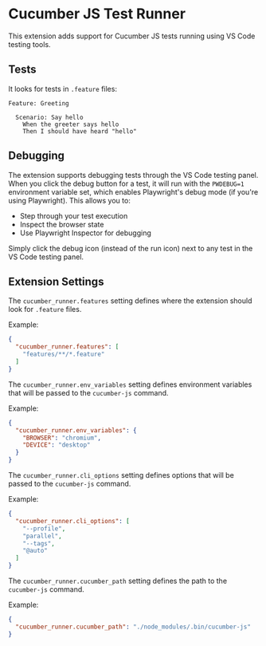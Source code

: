 # Cucumber JS Test Runner

This extension adds support for Cucumber JS tests running using VS Code testing tools.

## Tests

It looks for tests in `.feature` files:

```feature
Feature: Greeting

  Scenario: Say hello
    When the greeter says hello
    Then I should have heard "hello"
```

## Debugging

The extension supports debugging tests through the VS Code testing panel. When you click the debug button for a test, it will run with the `PWDEBUG=1` environment variable set, which enables Playwright's debug mode (if you're using Playwright). This allows you to:

- Step through your test execution
- Inspect the browser state
- Use Playwright Inspector for debugging

Simply click the debug icon (instead of the run icon) next to any test in the VS Code testing panel.

## Extension Settings

The `cucumber_runner.features` setting defines where the extension should look for `.feature` files.

Example:

```json
{
  "cucumber_runner.features": [
    "features/**/*.feature"
  ]
}
```

The `cucumber_runner.env_variables` setting defines environment variables that will be passed to the `cucumber-js` command.

Example:

```json
{
  "cucumber_runner.env_variables": {
    "BROWSER": "chromium",
    "DEVICE": "desktop"
  }
}
```

The `cucumber_runner.cli_options` setting defines options that will be passed to the `cucumber-js` command.

Example:

```json
{
  "cucumber_runner.cli_options": [
    "--profile",
    "parallel",
    "--tags",
    "@auto"
  ]
}
```

The `cucumber_runner.cucumber_path` setting defines the path to the `cucumber-js` command.

Example:

```json
{
  "cucumber_runner.cucumber_path": "./node_modules/.bin/cucumber-js"
}
```
